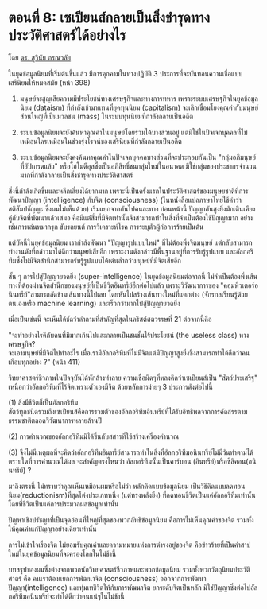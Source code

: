 ตอนที่ 8: เซเปียนส์กลายเป็นสิ่งชำรุดทางประวัติศาสตร์ได้อย่างไร
===
โดย [ดร. สุวินัย ภรณวลัย](https://www.facebook.com/suvinaip/posts/2408962589140868)

ในยุคข้อมูลนิยมที่เริ่มต้นขึ้นแล้ว มีการคุกคามในทางปฏิบัติ 3 ประการที่จะบั่นทอนความเชื่อแบบเสรีนิยมให้หมดสมัย (หน้า 398)

1. มนุษย์จะสูญเสียความมีประโยชน์ทางเศรษฐกิจและทางการทหาร เพราะระบบเศรษฐกิจในยุคข้อมูลนิยม (dataism) ที่กำลังเข้ามาแทนที่ยุคทุนนิยม (capitalism) จะเลิกเชื่อมโยงคุณค่ากับมนุษย์ส่วนใหญ่ที่เป็นมวลชน (mass) ในระบบทุนนิยมที่กำลังกลายเป็นอดีต

2. ระบบข้อมูลนิยมจะยังค้นหาคุณค่าในมนุษย์โดยรวมได้บางส่วนอยู่ แต่มิใช่ในปัจเจกบุคคลที่ไม่เหมือนใครเหมือนในช่วงรุ่งโรจน์ของเสรีนิยมที่กำลังกลายเป็นอดีต

3. ระบบข้อมูลนิยมจะยังคงค้นหาคุณค่าในปัจเจกบุคคลบางส่วนที่จะประกอบกันเป็น "กลุ่มอภิมนุษย์ที่อัปเกรดแล้ว" หรือโฮโมดีอุสซึ่งเป็นอภิสิทธิ์ชนกลุ่มใหม่ในอนาคต มิใช่กลุ่มของประชากรจำนวนมากที่กำลังกลายเป็นสิ่งชำรุดทางประวัติศาสตร์

สิ่งนี้กำลังเกิดขึ้นและหลีกเลี่ยงได้ยากมาก เพราะนี่เป็นครั้งแรกในประวัติศาสตร์ของมนุษยชาติที่การพัฒนาปัญญา (intelligence) กับจิต (consciousness) (ในหนังสือแปลภาษาไทยใช้คำว่า สติสัมปชัญญะ ซึ่งผมไม่เห็นด้วย) เริ่มแยกจากกันไปคนละทาง ก่อนหน้านี้ ปัญญาอันสูงยิ่งมักเดินเคียงคู่กับจิตที่พัฒนาแล้วเสมอ คือมีแต่สิ่งที่มีจิตเท่านั้นจึงสามารถทำในสิ่งที่จำเป็นต้องใช้ปัญญามาก อย่างเช่นการเล่นหมากรุก ขับรถยนต์ การวิเคราะห์โรค การระบุตัวผู้ก่อการร้ายเป็นต้น

แต่บัดนี้ในยุคข้อมูลนิยม เรากำลังพัฒนา "ปัญญารูปแบบใหม่" ที่ไม่ต้องพึ่งจิตมนุษย์ แต่กลับสามารถทำงานดังที่กล่าวมาได้ดีกว่ามนุษย์เสียอีก  เพราะงานดังกล่าวมีพื้นฐานอยู่ที่การรับรู้รูปแบบ และอัลกอริทึมซึ่งไม่มีจิตสำนึกสามารถรับรู้รูปแบบได้เด่นล้ำกว่ามนุษย์ที่มีจิตเสียอีก

สั้น ๆ การไปสู่ปัญญายวดยิ่ง (super-intelligence) ในยุคข้อมูลนิยมต่อจากนี้ ไม่จำเป็นต้องพึ่งเส้นทางที่ต้องผ่านจิตสำนึกของมนุษย์ที่เป็นชีวิตอินทรีย์อีกต่อไปแล้ว เพราะวิวัฒนาการของ "คอมพิวเตอร์อนินทรีย์"สามารถลัดข้ามเส้นทางนี้ไปเลย โดยหันไปสร้างเส้นทางใหม่ที่แตกต่าง (จักรกลเรียนรู้ด้วยตนเองหรือ machine learning) และเร็วกว่ามากไปสู่ปัญญายวดยิ่ง

เมื่อเป็นเช่นนี้ จะเห็นได้ชัดว่าคำถามที่สำคัญที่สุดในคริสต์ศตวรรษที่ 21 ต่อจากนี้คือ

"จะทำอย่างไรดีกับคนที่มีมากเกินไปและกลายเป็นชนชั้นไร้ประโยชน์ (the useless class) ทางเศรษฐกิจ?  
จะเอามนุษย์ที่มีจิตไปทำอะไร เมื่อเรามีอัลกอริทึมที่ไม่มีจิตแต่มีปัญญาสูงยิ่งซึ่งสามารถทำได้ดีกว่าคนเกือบทุกอย่าง ?" (หน้า 411)

วิทยาศาสตร์ชีวภาพในปัจจุบันได้หักล้างทำลาย ความเชื่อผิดๆที่หลงคิดว่าเซเปียนส์เป็น "สัตว์ประเสริฐ" เหนือกว่าอัลกอริทึมที่ไร้จิตเพราะตัวเองมีจิต ด้วยหลักการง่ายๆ 3 ประการดังต่อไปนี้

(1) สิ่งมีชีวิตก็เป็นอัลกอริทึม  
สัตว์ทุกชนิดรวมถึงเซเปียนส์คือการรวมตัวของอัลกอริทึมอินทรีย์ที่ได้รับอิทธิพลจากการคัดสรรตามธรรมชาติตลอดวิวัฒนาการหลายล้านปี

(2) การคำนวณของอัลกอริทึมมิได้ขึ้นกับสสารที่ใช้สร้างเครื่องคำนวณ

(3) จึงไม่มีเหตุผลที่จะคิดว่าอัลกอริทึมอินทรีย์สามารถทำในสิ่งที่อัลกอริทึมอนินทรีย์ไม่มีวันทำตามได้ ตราบใดที่การคำนวณได้ผล จะสำคัญตรงไหนว่า อัลกอริทึมนั้นเป็นคาร์บอน (อินทรีย์)หรือซิลิคอน(อนินทรีย์) ?

มาถึงตรงนี้ ไม่ทราบว่าคุณเห็นเหมือนผมหรือไม่ว่า หลักคิดแบบข้อมูลนิยม เป็นวิธีคิดแบบลดทอนนิยม(reductionism)ที่สุดโต่งประเภทหนึ่ง (แต่ทรงพลังยิ่ง) ที่ลดทอนชีวิตเป็นแค่อัลกอริทึมเท่านั้น  
โดยที่ชีวิตเป็นแค่การประมวลผลข้อมูลเท่านั้น

ปัญหาเชิงปรัชญาที่เป็นจุดอ่อนที่ใหญ่ที่สุดของพวกลัทธิข้อมูลนิยม คือการไม่เห็นคุณค่าของจิต รวมทั้งให้คุณค่าแก่ปัญญาอย่างเดียวเท่านั้น

การไม่เข้าใจเรื่องจิต ไม่ยอมรับคุณค่าและความหมายแห่งการดำรงอยู่ของจิต คือข่าวร้ายที่เป็นคำสาปใหม่ในยุคข้อมูลนิยมที่จะครองโลกในไม่ช้านี้

บทสรุปของผมซึ่งต่างจากพวกนักวิทยศาสตร์ชีวภาพและพวกข้อมูลนิยม รวมทั้งพวกวัตถุนิยมประวัติศาตร์ คือ คนเราต้องแยกการพัฒนาจิต (consciousness) ออกจากการพัฒนาปัญญา(intelligence) และทุ่มเทชีวิตให้กับการพัฒนาจิต ยกระดับจิตเป็นหลัก มิใช่ปัญญาซึ่งต่อไปอัลกอริทึมอนินทรีย์จะทำได้ดีกว่าคนแน่ๆในไม่ช้านี้
<!--stackedit_data:
eyJoaXN0b3J5IjpbMTEyNzE0NDEwN119
-->